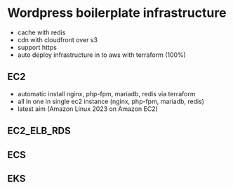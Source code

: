 # Wordpress boilerplate infrastructure
- cache with redis
- cdn with cloudfront over s3
- support https
- auto deploy infrastructure in to aws with terraform (100%)

## EC2
- automatic install nginx, php-fpm, mariadb, redis via terraform
- all in one in single ec2 instance (nginx, php-fpm, mariadb, redis)
- latest aim (Amazon Linux 2023 on Amazon EC2)

## EC2_ELB_RDS

## ECS

## EKS
